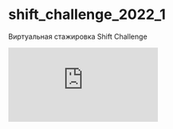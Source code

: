 # shift_challenge_2022_1
 Виртуальная стажировка Shift Challenge
 
 
 
![Картинка](https://github.com/KsandrVenom/shift_challenge_2022_1/blob/main/Shift%2BEnter%20-%20IT%20%D0%B0%D1%83%D0%B4%D0%B8%D1%82%D0%BE%D1%80%20-%20%D0%90%D0%BB%D0%B5%D0%BA%D1%81%D0%B0%D0%BD%D0%B4%D1%80%20%D0%A0%D0%BE%D0%BC%D0%B0%D0%BD%D0%BE%D0%B2.pdf)
